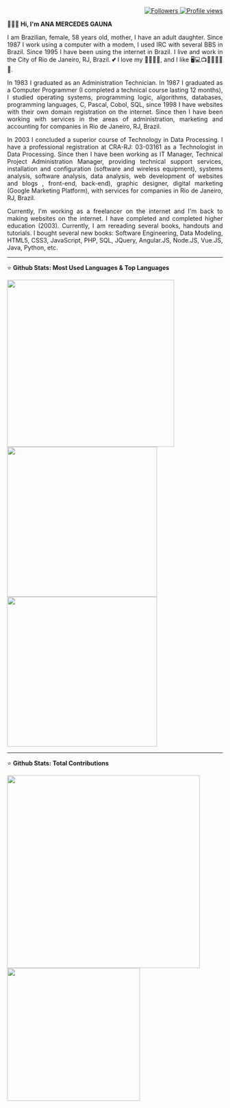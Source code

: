 <div align="right">   
<a href="https://github.com/amgauna/">
<img src="https://img.shields.io/github/followers/amgauna?label=follow&style=social&link=https://www.github.com/amgauna/" 
 title="Follow me" alt="Followers" /> 
</a> 
<a href="https://github.com/amgauna">
<img src="https://komarev.com/ghpvc/?username=amgauna&label=Profile%20views&color=0e75b6&style=flat-square&color=yellow&link=https://www.github.com/amgauna/" title="Profile views" alt="Profile views" /> 
</a>
</div>

👩🏻‍💻 <b> Hi, I'm ANA MERCEDES GAUNA </b>

<div class="col-1" wight="50%" align="justify"> 
 
I am Brazilian, female, 58 years old, mother, I have an adult daughter. Since 1987 I work using a computer with a modem, I used IRC with several BBS in Brazil. Since 1995 I have been using the internet in Brazil. I live and work in the City of Rio de Janeiro, RJ, Brazil.
💕 I love my 👧🏻🐶😺, and I like 🖥️💻📺🎦🎸🍔🍕🍰.

In 1983 I graduated as an Administration Technician. In 1987 I graduated as a Computer Programmer (I completed a technical course lasting 12 months), I studied operating systems, programming logic, algorithms, databases, programming languages, C, Pascal, Cobol, SQL, since 1998 I have websites with their own domain registration on the internet. Since then I have been working with services in the areas of administration, marketing and accounting for companies in Rio de Janeiro, RJ, Brazil.

In 2003 I concluded a superior course of Technology in Data Processing. I have a professional registration at CRA-RJ: 03-03161 as a Technologist in Data Processing. Since then I have been working as IT Manager, Technical Project Administration Manager, providing technical support services, installation and configuration (software and wireless equipment), systems analysis, software analysis, data analysis, web development of websites and blogs , front-end, back-end), graphic designer, digital marketing (Google Marketing Platform), with services for companies in Rio de Janeiro, RJ, Brazil.

Currently, I'm working as a freelancer on the internet and I'm back to making websites on the internet. I have completed and completed higher education (2003). Currently, I am rereading several books, handouts and tutorials. I bought several new books: Software Engineering, Data Modeling, HTML5, CSS3, JavaScript, PHP, SQL, JQuery, Angular.JS, Node.JS, Vue.JS, Java, Python, etc.
</div>

---
⭐ <b> Github Stats: Most Used Languages & Top Languages </b>

<div class="top-left"> 
<a href="https://github.com/amgauna/github-readme-stats" />
<img width="390" height="auto" align="left" src="https://github-readme-stats.vercel.app/api/top-langs?username=amgauna&layout=compact&langs_count=30&card_width=320" /> </a>
</div>

<div class="top-right">
<a href="https://github.com/amgauna/github-readme-stats" />
<img width="350" height="auto" align="top" src="https://github-profile-summary-cards.vercel.app/api/cards/repos-per-language?&langs_count=30&username=amgauna&theme=default" /> </a>
<a href="https://github.com/amgauna/github-readme-stats" />
<img width="350" height="auto" align="top" src="https://github-profile-summary-cards.vercel.app/api/cards/most-commit-language?&langs_count=30&username=amgauna&theme=default" /> </a>
</div> 


---
⭐ <b> Github Stats: Total Contributions </b>

<div class="right"> 
<a href="https://github.com/amgauna/github-readme-stats" />
<img width="450" height="auto" align="center" src="https://github-readme-streak-stats.herokuapp.com/?user=amgauna&theme=default" /> </a>  
<a href="https://github.com/amgauna/github-readme-stats" />
<img width="310" height="auto" align="center" src="https://github-profile-summary-cards.vercel.app/api/cards/stats?&langs_count=30&username=amgauna&theme=default" /> </a>
</div> 
